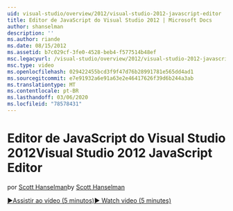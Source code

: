 ```yaml
---
uid: visual-studio/overview/2012/visual-studio-2012-javascript-editor
title: Editor de JavaScript do Visual Studio 2012 | Microsoft Docs
author: shanselman
description: ''
ms.author: riande
ms.date: 08/15/2012
ms.assetid: b7c029cf-3fe0-4528-beb4-f577514b48ef
msc.legacyurl: /visual-studio/overview/2012/visual-studio-2012-javascript-editor
msc.type: video
ms.openlocfilehash: 029422455bcd3f9f47d76b28991781e565dd4ad1
ms.sourcegitcommit: e7e91932a6e91a63e2e46417626f39d6b244a3ab
ms.translationtype: MT
ms.contentlocale: pt-BR
ms.lasthandoff: 03/06/2020
ms.locfileid: "78578431"
---
```

# <a name="visual-studio-2012-javascript-editor"></a><span data-ttu-id="b72b0-102">Editor de JavaScript do Visual Studio 2012</span><span class="sxs-lookup"><span data-stu-id="b72b0-102">Visual Studio 2012 JavaScript Editor</span></span>

<span data-ttu-id="b72b0-103">por [Scott Hanselman](https://github.com/shanselman)</span><span class="sxs-lookup"><span data-stu-id="b72b0-103">by [Scott Hanselman](https://github.com/shanselman)</span></span>

[<span data-ttu-id="b72b0-104">&#9654;Assistir ao vídeo (5 minutos)</span><span class="sxs-lookup"><span data-stu-id="b72b0-104">&#9654; Watch video (5 minutes)</span></span>](https://channel9.msdn.com/Blogs/ASP-NET-Site-Videos/visual-studio-2012-javascript-editor)

